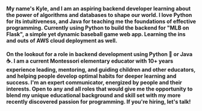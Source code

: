 #### My name's Kyle, and I am an aspiring backend developer learning about the power of algorithms and databases to shape our world. I love Python for its intuitiveness, and Java for teaching me the foundations of effective programming. Currently using Python to build the backend for "MLB on Flask", a simple yet dynamic baseball game web app. Learning the ins and outs of AWS cloud deployment as well.

#### On the lookout for a role in backend development using Python 🐍  or  Java ☕. I am a current Montessori elementary educator with 10+ years experience leading, mentoring, and guiding children and other educators, and helping people develop optimal habits for deeper learning and success. I'm an expert communicator, energized by people and their interests. Open to any and all roles that would give me the opportunity to blend my unique educational background and skill set with my more recently discovered passion for programming. If you're hiring, let's talk!

<!--
**krclark1985/krclark1985** is a ✨ _special_ ✨ repository because its `README.md` (this file) appears on your GitHub profile.

Here are some ideas to get you started:

- 🔭 I’m currently working on ...
- 🌱 I’m currently learning ...
- 👯 I’m looking to collaborate on ...
- 🤔 I’m looking for help with ...
- 💬 Ask me about ...
- 📫 How to reach me: ...
- 😄 Pronouns: ...
- ⚡ Fun fact: ...
-->
